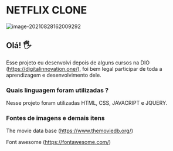 # NETFLIX CLONE 

![image-20210828162009292](C:\Users\ebene\AppData\Roaming\Typora\typora-user-images\image-20210828162009292.png)

## Olá! :raised_hand_with_fingers_splayed:

 Esse projeto eu desenvolvi depois de alguns cursos na DIO (https://digitalinnovation.one/), foi bem legal participar de toda a aprendizagem e desenvolvimento dele. 

### Quais linguagem foram utilizadas ?

Nesse projeto foram utilizadas HTML, CSS, JAVACRIPT e JQUERY. 

### Fontes de imagens e demais itens

The movie data base (https://www.themoviedb.org/)

Font awesome (https://fontawesome.com/)




